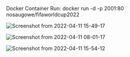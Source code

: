 Docker Container Run: docker run -d -p 2001:80 nosaugowe/fifaworldcup2022

![Screenshot from 2022-04-11 15-49-17](https://user-images.githubusercontent.com/25004712/162829877-76e6be0f-f71e-47c7-80a2-e3f2c2abef9f.png)

![Screenshot from 2022-04-11 08-01-17](https://user-images.githubusercontent.com/25004712/162830164-c8d31d67-e1a4-46e6-9f1e-fd9a93df31b6.png)

![Screenshot from 2022-04-11 15-54-12](https://user-images.githubusercontent.com/25004712/162830903-74d7965e-e375-4fed-9df1-eb38db30a0ea.png)
